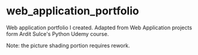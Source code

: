 # web_application_portfolio
Web application portfolio I created. Adapted from Web Application projects form Ardit Sulce's Python Udemy course.

Note: the picture shading portion requires rework.

